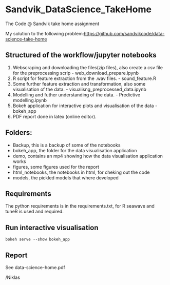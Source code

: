 # Sandvik_DataScience_TakeHome

The Code @ Sandvik take home assignment

My solution to the following problem:https://github.com/sandvikcode/data-science-take-home

## Structured of the workflow/jupyter notebooks

1. Webscraping and downloading the files(zip files), also create a csv file for the preprocessing scrip - web_download_prepare.ipynb
2. R script for feature extraction from the .wav files. - sound_feature.R
3. Some further feature extraction and transformation, also some visualisation of the data. - visualisng_preprocessed_data.ipynb
4. Modelling and futher understanding of the data. - Predictive modelling.ipynb
5. Bokeh application for interactive plots and visualisation of the data - bokeh_app 
6. PDF report done in latex (online editor).

## Folders:
- Backup, this is a backup of some of the notebooks
- bokeh_app, the folder for the data visualisation application
- demo, contains an mp4 showing how the data visualisation application works
- figures, some figures used for the report
- html_notebooks, the notebooks in html, for cheking out the code
- models, the pickled models that where developed

## Requirements
The python requirements is in the requirements.txt, for R seawave and tuneR is used and required. 

## Run interactive visualisation

```
bokeh serve --show bokeh_app
```

## Report
See data-science-home.pdf 

/Niklas
